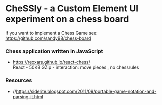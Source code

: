 # CheSSly - a Custom Element UI experiment on a chess board

If you want to implement a Chess Game see: https://github.com/sandy98/chess-board


### Chess application written in JavaScript

- https://rexxars.github.io/react-chess/  
  React - 50KB GZip - interaction: move pieces , no chessrules

### Resources

* //https://siderite.blogspot.com/2011/09/portable-game-notation-and-parsing-it.html